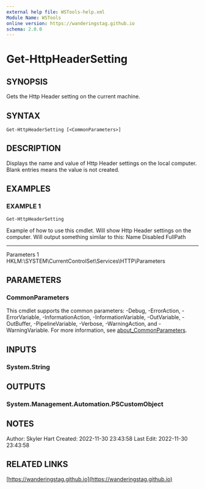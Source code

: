```yaml
---
external help file: WSTools-help.xml
Module Name: WSTools
online version: https://wanderingstag.github.io
schema: 2.0.0
---
```


# Get-HttpHeaderSetting

## SYNOPSIS
Gets the Http Header setting on the current machine.

## SYNTAX

```
Get-HttpHeaderSetting [<CommonParameters>]
```

## DESCRIPTION
Displays the name and value of Http Header settings on the local computer.
Blank entries means the value is not created.

## EXAMPLES

### EXAMPLE 1
```
Get-HttpHeaderSetting
```

Example of how to use this cmdlet.
Will show Http Header settings on the computer.
Will output something similar to this:
Name       Disabled FullPath
----       -------- --------
Parameters        1 HKLM:\SYSTEM\CurrentControlSet\Services\HTTP\Parameters

## PARAMETERS

### CommonParameters
This cmdlet supports the common parameters: -Debug, -ErrorAction, -ErrorVariable, -InformationAction, -InformationVariable, -OutVariable, -OutBuffer, -PipelineVariable, -Verbose, -WarningAction, and -WarningVariable. For more information, see [about_CommonParameters](http://go.microsoft.com/fwlink/?LinkID=113216).

## INPUTS

### System.String
## OUTPUTS

### System.Management.Automation.PSCustomObject
## NOTES
Author: Skyler Hart
Created: 2022-11-30 23:43:58
Last Edit: 2022-11-30 23:43:58

## RELATED LINKS

[https://wanderingstag.github.io](https://wanderingstag.github.io)

